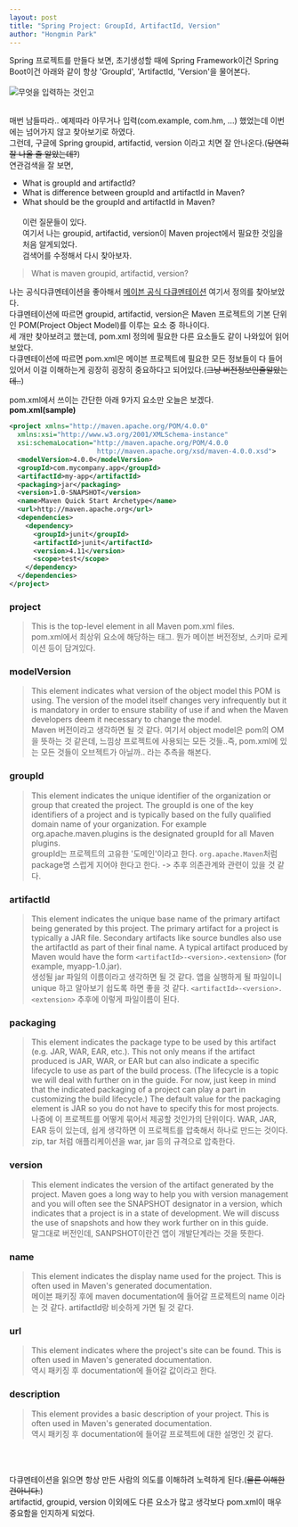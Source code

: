```yaml
---
layout: post
title: "Spring Project: GroupId, ArtifactId, Version"
author: "Hongmin Park"
---
```

Spring 프로젝트를 만들다 보면, 초기생성할 때에 Spring Framework이건 Spring Boot이건 아래와 같이 항상 'GroupId', 'ArtifactId, 'Version'을 물어본다.<br><br>
![무엇을 입력하는 것인고](https://user-images.githubusercontent.com/21957275/63358312-cbef7980-c3a5-11e9-8827-eab65523d4e7.png)<br><br>

매번 남들따라.. 예제따라 아무거나 입력(com.example, com.hm, ...) 했었는데 이번에는 넘어가지 않고 찾아보기로 하였다.<br>
그런데, 구글에 Spring groupid, artifactid, version 이라고 치면 잘 안나온다.(~~당연히 잘 나올 줄 알았는데?~~)<br>
연관검색을 잘 보면, 
- What is groupId and artifactId?
- What is difference between groupId and artifactId in Maven?
- What should be the groupId and artifactId in Maven?
<br><br>
이런 질문들이 있다.<br>
여기서 나는 groupid, artifactid, version이 Maven project에서 필요한 것임을 처음 알게되었다.<br>
검색어를 수정해서 다시 찾아보자.<br>
> What is maven groupid, artifactid, version?

나는 공식다큐멘테이션을 좋아해서 [메이븐 공식 다큐멘테이션](https://maven.apache.org/guides/getting-started) 여기서 정의를 찾아보았다.<br>
다큐멘테이션에 따르면 groupid, artifactid, version은 Maven 프로젝트의 기본 단위인 POM(Project Object Model)를 이루는 요소 중 하나이다.<br>
세 개만 찾아보려고 했는데, pom.xml 정의에 필요한 다른 요소들도 같이 나와있어 읽어보았다.<br>
다큐멘테이션에 따르면 pom.xml은 메이븐 프로젝트에 필요한 모든 정보들이 다 들어있어서 이걸 이해하는게 굉장히 굉장히 중요하다고 되어있다.(~~그냥 버전정보인줄알았는데..~~)
<br>

pom.xml에서 쓰이는 간단한 아래 9가지 요소만 오늘은 보겠다.<br>
**pom.xml(sample)**
```xml
<project xmlns="http://maven.apache.org/POM/4.0.0"
  xmlns:xsi="http://www.w3.org/2001/XMLSchema-instance"
  xsi:schemaLocation="http://maven.apache.org/POM/4.0.0
                      http://maven.apache.org/xsd/maven-4.0.0.xsd">
  <modelVersion>4.0.0</modelVersion>
  <groupId>com.mycompany.app</groupId>
  <artifactId>my-app</artifactId>
  <packaging>jar</packaging>
  <version>1.0-SNAPSHOT</version>
  <name>Maven Quick Start Archetype</name>
  <url>http://maven.apache.org</url>
  <dependencies>
    <dependency>
      <groupId>junit</groupId>
      <artifactId>junit</artifactId>
      <version>4.11</version>
      <scope>test</scope>
    </dependency>
  </dependencies>
</project>
```

### project

> This is the top-level element in all Maven pom.xml files.
<br> pom.xml에서 최상위 요소에 해당하는 태그. 뭔가 메이븐 버전정보, 스키마 로케이션 등이 담겨있다. 

### modelVersion
> This element indicates what version of the object model this POM is using. The version of the model itself changes very infrequently but it is mandatory in order to ensure stability of use if and when the Maven developers deem it necessary to change the model.
<br> Maven 버전이라고 생각하면 될 것 같다. 여기서 object model은 pom의 OM을 뜻하는 것 같은데, 느낌상 프로젝트에 사용되는 모든 것들..즉, pom.xml에 있는 모든 것들이 오브젝트가 아닐까.. 라는 추측을 해본다.

### groupId
> This element indicates the unique identifier of the organization or group that created the project. The groupId is one of the key identifiers of a project and is typically based on the fully qualified domain name of your organization. For example org.apache.maven.plugins is the designated groupId for all Maven plugins.
<br> groupId는 프로젝트의 고유한 '도메인'이라고 한다. `org.apache.Maven`처럼 package명 스럽게 지어야 한다고 한다. -> 추후 의존관계와 관련이 있을 것 같다.

### artifactId
> This element indicates the unique base name of the primary artifact being generated by this project. The primary artifact for a project is typically a JAR file. Secondary artifacts like source bundles also use the artifactId as part of their final name. A typical artifact produced by Maven would have the form `<artifactId>-<version>.<extension>` (for example, myapp-1.0.jar).
<br> 생성될 jar 파일의 이름이라고 생각하면 될 것 같다. 앱을 실행하게 될 파일이니 unique 하고 알아보기 쉽도록 하면 좋을 것 같다. `<artifactId>-<version>.<extension>` 추후에 이렇게 파일이름이 된다.

### packaging 
> This element indicates the package type to be used by this artifact (e.g. JAR, WAR, EAR, etc.). This not only means if the artifact produced is JAR, WAR, or EAR but can also indicate a specific lifecycle to use as part of the build process. (The lifecycle is a topic we will deal with further on in the guide. For now, just keep in mind that the indicated packaging of a project can play a part in customizing the build lifecycle.) The default value for the packaging element is JAR so you do not have to specify this for most projects.
<br> 나중에 이 프로젝트를 어떻게 묶어서 제공할 것인가의 단위이다. WAR, JAR, EAR 등이 있는데, 쉽게 생각하면 이 프로젝트를 압축해서 하나로 만드는 것이다. zip, tar 처럼 애플리케이션을 war, jar 등의 규격으로 압축한다.

### version 
> This element indicates the version of the artifact generated by the project. Maven goes a long way to help you with version management and you will often see the SNAPSHOT designator in a version, which indicates that a project is in a state of development. We will discuss the use of snapshots and how they work further on in this guide.
<br> 말그대로 버전인데, SANPSHOT이란건 앱이 개발단계라는 것을 뜻한다. 

### name 
> This element indicates the display name used for the project. This is often used in Maven's generated documentation.
<br> 메이븐 패키징 후에 maven documentation에 들어갈 프로젝트의 name 이라는 것 같다. artifactId랑 비슷하게 가면 될 것 같다. 

### url 
> This element indicates where the project's site can be found. This is often used in Maven's generated documentation.
<br> 역시 패키징 후 documentation에 들어갈 값이라고 한다. 

### description 
> This element provides a basic description of your project. This is often used in Maven's generated documentation.
<br> 역시 패키징 후 documentation에 들어갈 프로젝트에 대한 설명인 것 같다.

<br><br>

다큐멘테이션을 읽으면 항상 만든 사람의 의도를 이해하려 노력하게 된다.(~~물론 이해한건아니다.~~)<br>
artifactid, groupid, version 이외에도 다른 요소가 많고 생각보다 pom.xml이 매우 중요함을 인지하게 되었다. <br>

